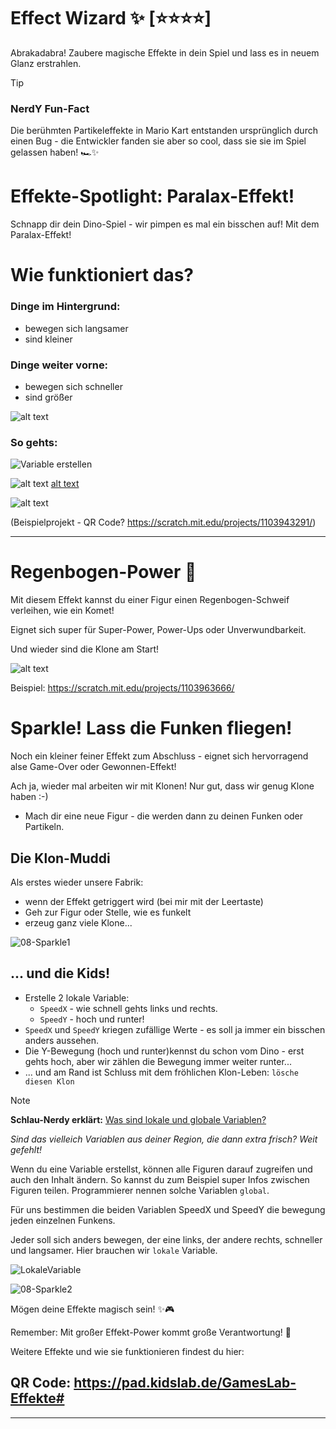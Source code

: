 # Effect Wizard ✨ [⭐⭐⭐⭐]
Abrakadabra! Zaubere magische Effekte in dein Spiel und lass es in neuem Glanz erstrahlen.

> [!TIP]
>
> ### NerdY Fun-Fact
>
> Die berühmten Partikeleffekte in Mario Kart entstanden ursprünglich durch einen Bug - die Entwickler fanden sie aber so cool, dass sie sie im Spiel gelassen haben! 🏎️✨

# Effekte-Spotlight: Paralax-Effekt!

Schnapp dir dein Dino-Spiel - wir pimpen es mal ein bisschen auf! Mit dem Paralax-Effekt!

# Wie funktioniert das?

### Dinge im Hintergrund: 
- bewegen sich langsamer
- sind kleiner

### Dinge weiter vorne:
- bewegen sich schneller
- sind größer




![alt text](bilder/paralax.jpg)

### So gehts:

![Variable erstellen](screenshots/paralax/Variable-erstellen-beschriftet.png)

![alt text](screenshots/paralax/Paralax-Code-Master.png) [alt text](08-EffectWizard.md)

![alt text](screenshots/paralax/Paralax-Code-Klone.png)

(Beispielprojekt - QR Code? https://scratch.mit.edu/projects/1103943291/)

---



# Regenbogen-Power 🌈

Mit diesem Effekt kannst du einer Figur einen Regenbogen-Schweif verleihen, wie ein Komet! 

Eignet sich super für Super-Power, Power-Ups oder Unverwundbarkeit.

Und wieder sind die Klone am Start!

![alt text](screenshots/08-Regenbogen-Effekt.png)

Beispiel: https://scratch.mit.edu/projects/1103963666/



# Sparkle! Lass die Funken fliegen!

Noch ein kleiner feiner Effekt zum Abschluss - eignet sich hervorragend alse Game-Over oder Gewonnen-Effekt!

Ach ja, wieder mal arbeiten wir mit Klonen! Nur gut, dass wir genug Klone haben :-)

- Mach dir eine neue Figur - die werden dann zu deinen Funken oder Partikeln.



## Die Klon-Muddi

Als erstes wieder unsere Fabrik: 

- wenn der Effekt getriggert wird (bei mir mit der Leertaste)
- Geh zur Figur oder Stelle, wie es funkelt
- erzeug ganz viele Klone...

![08-Sparkle1](screenshots/08-Sparkle1.png)

## ... und die Kids!

- Erstelle 2 lokale Variable:
  - `SpeedX` - wie schnell gehts links und rechts.
  - `SpeedY` - hoch und runter!
- `SpeedX` und `SpeedY` kriegen zufällige Werte - es soll ja immer ein bisschen anders aussehen.
- Die Y-Bewegung (hoch und runter)kennst du schon vom Dino - erst gehts hoch, aber wir zählen die Bewegung immer weiter runter... 
- ... und am Rand ist Schluss mit dem fröhlichen Klon-Leben: `lösche diesen Klon`

> [!NOTE]
>
> **Schlau-Nerdy erklärt:** <u>Was sind lokale und globale Variablen?</u>
>
> *Sind das vielleich Variablen aus deiner Region, die dann extra frisch? Weit gefehlt!*
>
> Wenn du eine Variable erstellst, können alle Figuren darauf zugreifen und auch den Inhalt ändern. So kannst du zum Beispiel super Infos zwischen Figuren teilen. Programmierer nennen solche Variablen `global`.
>
> Für uns bestimmen die beiden Variablen SpeedX und SpeedY die bewegung jeden einzelnen Funkens. 
>
> Jeder soll sich anders bewegen, der eine links, der andere rechts, schneller und langsamer. Hier brauchen wir `lokale` Variable. 
>
> ![LokaleVariable](screenshots/LokaleVariable.png)

 



![08-Sparkle2](screenshots/08-Sparkle2.png)





Mögen deine Effekte magisch sein! ✨🎮

Remember: Mit großer Effekt-Power kommt große Verantwortung! 🧙



Weitere Effekte und wie sie funktionieren findest du hier: 
## QR Code: https://pad.kidslab.de/GamesLab-Effekte#

---

